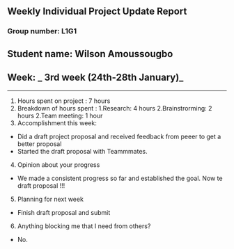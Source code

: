 ## Weekly Individual Project Update Report
### Group number: L1G1

## Student name: Wilson Amoussougbo
## Week: _ 3rd week (24th-28th January)_
___
1. Hours spent on project : 7 hours
2. Breakdown of hours spent :
   1.Research: 4 hours
   2.Brainstrorming: 2 hours
   2.Team meeting: 1 hour
3. Accomplishment this week:
  - Did a draft project proposal and received feedback from peeer to get a better proposal
  - Started the draft proposal with Teammmates.
4. Opinion about your progress
  - We made a consistent progress so far and established the goal. Now te draft proposal !!!
5. Planning for next week
  - Finish draft proposal and submit
6. Anything blocking me that I need from others? 
  - No.
